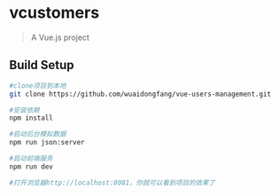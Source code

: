 # vcustomers
> A Vue.js project

## Build Setup

``` bash
#clone项目到本地
git clone https://github.com/wuaidongfang/vue-users-management.git

#安装依赖
npm install

#启动后台模拟数据
npm run json:server

#启动前端服务
npm run dev

#打开浏览器http://localhost:8081，你就可以看到项目的效果了
